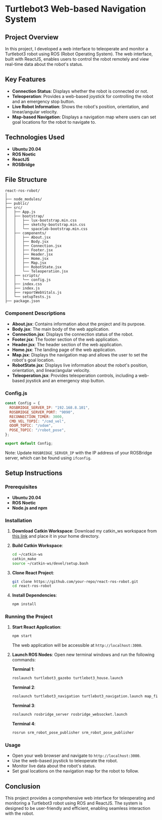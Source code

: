 # Turtlebot3 Web-based Navigation System

## Project Overview
In this project, I developed a web interface to teleoperate and monitor a Turtlebot3 robot using ROS (Robot Operating System). The web interface, built with ReactJS, enables users to control the robot remotely and view real-time data about the robot's status.

## Key Features
- **Connection Status**: Displays whether the robot is connected or not.
- **Teleoperation**: Provides a web-based joystick for controlling the robot and an emergency stop button.
- **Live Robot Information**: Shows the robot's position, orientation, and linear/angular velocity.
- **Map-based Navigation**: Displays a navigation map where users can set goal locations for the robot to navigate to.

## Technologies Used
- **Ubuntu 20.04**
- **ROS Noetic**
- **ReactJS**
- **ROSBridge**

## File Structure
```
react-ros-robot/
│
├── node_modules/
├── public/
├── src/
│   ├── App.js
│   ├── bootstrap/
│   │   ├── lux-bootstrap.min.css
│   │   ├── sketchy-bootstrap.min.css
│   │   └── spacelab-bootstrap.min.css
│   ├── components/
│   │   ├── About.jsx
│   │   ├── Body.jsx
│   │   ├── Connection.jsx
│   │   ├── Footer.jsx
│   │   ├── Header.jsx
│   │   ├── Home.jsx
│   │   ├── Map.jsx
│   │   ├── RobotState.jsx
│   │   └── Teleoperation.jsx
│   ├── scripts/
│   │   └── config.js
│   ├── index.css
│   ├── index.js
│   ├── reportWebVitals.js
│   └── setupTests.js
├── package.json
```

### Component Descriptions
- **About.jsx**: Contains information about the project and its purpose.
- **Body.jsx**: The main body of the web application.
- **Connection.jsx**: Displays the connection status of the robot.
- **Footer.jsx**: The footer section of the web application.
- **Header.jsx**: The header section of the web application.
- **Home.jsx**: The landing page of the web application.
- **Map.jsx**: Displays the navigation map and allows the user to set the robot's goal location.
- **RobotState.jsx**: Displays live information about the robot's position, orientation, and linear/angular velocity.
- **Teleoperation.jsx**: Provides teleoperation controls, including a web-based joystick and an emergency stop button.

### Config.js
```javascript
const Config = {
  ROSBRIDGE_SERVER_IP: "192.168.8.101",
  ROSBRIDGE_SERVER_PORT: "9090",
  RECONNECTION_TIMER: 3000,
  CMD_VEL_TOPIC: "/cmd_vel",
  ODOM_TOPIC: "/odom",
  POSE_TOPIC: "/robot_pose",
};

export default Config;
```

Note: Update `ROSBRIDGE_SERVER_IP` with the IP address of your ROSBridge server, which can be found using `ifconfig`.

## Setup Instructions

### Prerequisites
- **Ubuntu 20.04**
- **ROS Noetic**
- **Node.js and npm**

### Installation

1. **Download Catkin Workspace**: 
   Download my catkin_ws workspace from [this link](https://drive.google.com/drive/folders/1-u4qolXatmV3-Idyaji1KlyhNpGl1Rss?usp=sharing) and place it in your home directory.
   
2. **Build Catkin Workspace**:
   ```sh
   cd ~/catkin-ws
   catkin_make
   source ~/catkin-ws/devel/setup.bash
   ```

3. **Clone React Project**:
   ```sh
   git clone https://github.com/your-repo/react-ros-robot.git
   cd react-ros-robot
   ```

4. **Install Dependencies**:
   ```sh
   npm install
   ```

### Running the Project

1. **Start React Application**:
   ```sh
   npm start
   ```
   The web application will be accessible at `http://localhost:3000`.

2. **Launch ROS Nodes**:
   Open new terminal windows and run the following commands:

   **Terminal 1**:
   ```sh
   roslaunch turtlebot3_gazebo turtlebot3_house.launch
   ```

   **Terminal 2**:
   ```sh
   roslaunch turtlebot3_navigation turtlebot3_navigation.launch map_file:=/path/to/catkin-ws/src/tb3map/tb3_house_map.yaml
   ```

   **Terminal 3**:
   ```sh
   roslaunch rosbridge_server rosbridge_websocket.launch
   ```

   **Terminal 4**:
   ```sh
   rosrun srm_robot_pose_publisher srm_robot_pose_publisher
   ```

### Usage
- Open your web browser and navigate to `http://localhost:3000`.
- Use the web-based joystick to teleoperate the robot.
- Monitor live data about the robot's status.
- Set goal locations on the navigation map for the robot to follow.

## Conclusion
This project provides a comprehensive web interface for teleoperating and monitoring a Turtlebot3 robot using ROS and ReactJS. The system is designed to be user-friendly and efficient, enabling seamless interaction with the robot.
